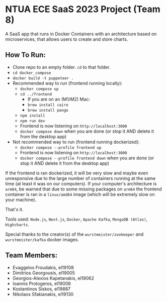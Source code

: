 # NTUA ECE SaaS 2023 Project (Team 8)

A SaaS app that runs in Docker Containers with an architecture based on microservices, that allows users to create and store charts.

## How To Run:

* Clone repo to an empty folder. `cd` to that folder.
* `cd docker_compose`
* `docker build -t puppeteer .`
* Recommended way to run (frontend running locally):
  * `docker compose up`
  * `cd ../frontend`
    * If you are on an (M1/M2) Mac:
    * `brew install cairo`
    * `brew install pango`
  * `npm install`
  * `npm run dev`
  * Frontend is now listening on `http://localhost:3000`
  * `docker compose down` when you are done (or stop it AND delete it from the desktop app)
* Not recommended way to run (frontend running dockerized):
  * `docker compose --profile frontend up`
  * Frontend is now listening on `http://localhost:3000`
  * `docker compose --profile frontend down` when you are done (or stop it AND delete it from the desktop app)

If the frontend is ran dockerized, it will be very slow and maybe even unresponsive due to the large number of containers running at the same time (at least it was on our computers). If your computer's architecture is `arm64`, be warned that due to some missing packages on `arm64` the frontend container is ran in a `linux/amd64` image (which will be extremely slow on your machine).

That's it.

Tools used: `Node.js`, `Next.js`, `Docker`, `Apache Kafka`, `MongoDB (Atlas)`, `Highcharts`.

Special thanks to the creator(s) of the `wurstmeister/zookeeper` and `wurstmeister/kafka` docker images.

## Team Members:

* Evaggelos Froudakis, el19108
* Dimitrios Georgousis, el19005
* Georgios-Alexios Kapetanakis, el19062
* Ioannis Protogeros, el19008
* Kostantinos Siskos, el19887
* Nikolaos Sfakianakis, el19130
